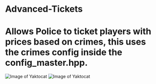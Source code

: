 # Advanced-Tickets

# Allows Police to ticket players with prices based on crimes, this uses the crimes config inside the config_master.hpp.

![Image of Yaktocat](https://image.noelshack.com/fichiers/2021/27/1/1625520220-20180901041103-1-min.jpg)
![Image of Yaktocat](https://image.noelshack.com/fichiers/2021/27/1/1625520216-c0kkie-01-09-2018-15-24-58-min.jpg)
